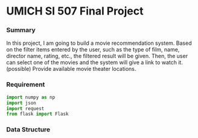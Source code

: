 # UMICH SI 507 Final Project
### Summary

In this project, I am going to build a movie recommendation system. Based on the filter items entered by the user, such as the type of film, name, director name, rating, etc., the filtered result will be given. Then, the user can select one of the movies and the system will give a link to watch it. (possible) Provide available movie theater locations.

### Requirement

```python
import numpy as np
import json
import request
from flask import Flask 
```

### Data Structure

